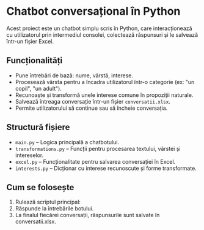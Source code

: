 # Chatbot conversațional în Python

Acest proiect este un chatbot simplu scris în Python, care interacționează cu utilizatorul prin intermediul consolei, colectează răspunsuri și le salvează într-un fișier Excel.

## Funcționalități

- Pune întrebări de bază: nume, vârstă, interese.
- Procesează vârsta pentru a încadra utilizatorul într-o categorie (ex: "un copil", "un adult").
- Recunoaște și transformă unele interese comune în propoziții naturale.
- Salvează întreaga conversație într-un fișier `conversatii.xlsx`.
- Permite utilizatorului să continue sau să încheie conversația.

## Structură fișiere

- `main.py` – Logica principală a chatbotului.
- `transformations.py` – Funcții pentru procesarea textului, vârstei și intereselor.
- `excel.py` – Funcționalitate pentru salvarea conversației în Excel.
- `interests.py` – Dicționar cu interese recunoscute și forme transformate.

## Cum se folosește

1. Rulează scriptul principal:
2. Răspunde la întrebările botului.
3. La finalul fiecărei conversații, răspunsurile sunt salvate în conversatii.xlsx.